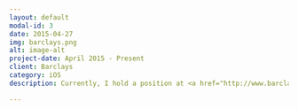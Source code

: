 ```yaml
---
layout: default
modal-id: 3
date: 2015-04-27
img: barclays.png
alt: image-alt
project-date: April 2015 - Present
client: Barclays
category: iOS
description: Currently, I hold a position at <a href="http://www.barclays.com/" target="_blank" rel="nofollow">Barclays</a> as an iOS Developer.<br> <br> <p> iPhone:<a href="https://www.flickr.com/gp/136463048@N06/7fKax6" target="_blank" rel="nofollow">Barclays Mobile Banking: Mortgage Calculator</a></p> <br> <p> iPhone:<a href="https://www.flickr.com/gp/136463048@N06/7fKax6" target="_blank" rel="nofollow">ABSA Messages</a></p> <br> <p> iPhone:<a href="https://www.flickr.com/gp/136463048@N06/7fKax6" target="_blank" rel="nofollow">Tank</a></p>

---
```

